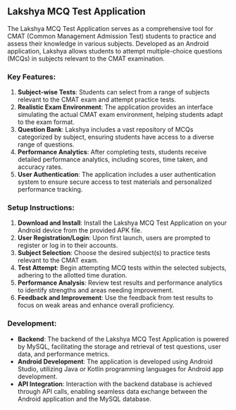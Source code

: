 ## Lakshya MCQ Test Application

The Lakshya MCQ Test Application serves as a comprehensive tool for CMAT (Common Management Admission Test) students to practice and assess their knowledge in various subjects. Developed as an Android application, Lakshya allows students to attempt multiple-choice questions (MCQs) in subjects relevant to the CMAT examination.

### Key Features:

1. **Subject-wise Tests**: Students can select from a range of subjects relevant to the CMAT exam and attempt practice tests.
2. **Realistic Exam Environment**: The application provides an interface simulating the actual CMAT exam environment, helping students adapt to the exam format.
3. **Question Bank**: Lakshya includes a vast repository of MCQs categorized by subject, ensuring students have access to a diverse range of questions.
4. **Performance Analytics**: After completing tests, students receive detailed performance analytics, including scores, time taken, and accuracy rates.
5. **User Authentication**: The application includes a user authentication system to ensure secure access to test materials and personalized performance tracking.

### Setup Instructions:

1. **Download and Install**: Install the Lakshya MCQ Test Application on your Android device from the provided APK file.
2. **User Registration/Login**: Upon first launch, users are prompted to register or log in to their accounts.
3. **Subject Selection**: Choose the desired subject(s) to practice tests relevant to the CMAT exam.
4. **Test Attempt**: Begin attempting MCQ tests within the selected subjects, adhering to the allotted time duration.
5. **Performance Analysis**: Review test results and performance analytics to identify strengths and areas needing improvement.
6. **Feedback and Improvement**: Use the feedback from test results to focus on weak areas and enhance overall proficiency.

### Development:

- **Backend**: The backend of the Lakshya MCQ Test Application is powered by MySQL, facilitating the storage and retrieval of test questions, user data, and performance metrics.
- **Android Development**: The application is developed using Android Studio, utilizing Java or Kotlin programming languages for Android app development.
- **API Integration**: Interaction with the backend database is achieved through API calls, enabling seamless data exchange between the Android application and the MySQL database.
